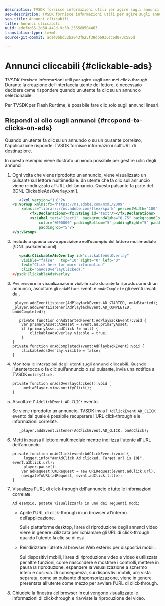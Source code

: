 ```yaml
---
description: TVSDK fornisce informazioni utili per agire sugli annunci click-through. Durante la creazione dell’interfaccia utente del lettore, è necessario decidere come rispondere quando un utente fa clic su un annuncio selezionabile.
seo-description: TVSDK fornisce informazioni utili per agire sugli annunci click-through. Durante la creazione dell’interfaccia utente del lettore, è necessario decidere come rispondere quando un utente fa clic su un annuncio selezionabile.
seo-title: Annunci cliccabili
title: Annunci cliccabili
uuid: edefbc66-2d30-441d-9c30-256588504463
translation-type: tm+mt
source-git-commit: adef0bbd52ba043f625f38db69366c6d873c586d

---
```



# Annunci cliccabili {#clickable-ads}

TVSDK fornisce informazioni utili per agire sugli annunci click-through. Durante la creazione dell’interfaccia utente del lettore, è necessario decidere come rispondere quando un utente fa clic su un annuncio selezionabile.

Per TVSDK per Flash Runtime, è possibile fare clic solo sugli annunci lineari.

## Rispondi ai clic sugli annunci {#respond-to-clicks-on-ads}

Quando un utente fa clic su un annuncio o su un pulsante correlato, l&#39;applicazione risponde. TVSDK fornisce informazioni sull’URL di destinazione.

In questo esempio viene illustrato un modo possibile per gestire i clic degli annunci.

1. Ogni volta che viene riprodotto un annuncio, viene visualizzato un pulsante sul lettore multimediale. Un utente che fa clic sull’annuncio viene reindirizzato all’URL dell’annuncio. Questo pulsante fa parte del [!DNL ClickableAdsOverlay.xml].

   ```xml
      <?xml version="1.0"?> 
   <s:VGroup xmlns:fx="https://ns.adobe.com/mxml/2009"  
       xmlns:s="library://ns.adobe.com/flex/spark" percentWidth="100" horizontalAlign="center">     
           <fx:Declarations><fx:String id="text"/></fx:Declarations> 
           <s:Label text="{text}"  backgroundAlpha="0.75" backgroundColor="#DEDEDE"  
               color="#000000" paddingBottom="5" paddingRight="5" paddingLeft="5"  
               paddingTop="5"/> 
   </s:VGroup>
   ```

1. Includete questa sovrapposizione nell’esempio del lettore multimediale [!DNL psdkdemo.xml].

   ```xml
      <psdk:ClickableAdsOverlay id="clickableAdsOverlay"  
       visible="false"   top="10" right="0" left="0"  
       text="Click here for more information"   
       click="onAdsOverlayClicked()" 
   </psdk:ClickableAdsOverlay
   ```

1. Per rendere la visualizzazione visibile solo durante la riproduzione di un annuncio, ascoltare gli `onAdStart` eventi e `onAdComplete` gli eventi inviati da .

   ```
   _player.addEventListener(AdPlaybackEvent.AD_STARTED, onAdStarted); 
   _player.addEventListener(AdPlaybackEvent.AD_COMPLETED, onAdCompleted); 
   ```

   ```
      private function onAdStarted(event:AdPlaybackEvent):void { 
       var primaryAsset:AdAsset = event.ad.primaryAsset; 
       if (primaryAsset.adClick != null) { 
           clickableAdsOverlay.visible = true;  
       } 
   } 
   private function onAdCompleted(event:AdPlaybackEvent):void { 
       clickableAdsOverlay.visible = false; 
   }
   ```

1. Monitora le interazioni degli utenti sugli annunci cliccabili. Quando l’utente tocca o fa clic sull’annuncio o sul pulsante, invia una notifica a TVSDK `notifyClick`.

   ```
   private function onAdsOverlayClicked():void {     
       _mediaPlayer.view.notifyClick(); 
   }
   ```

1. Ascoltare l&#39; `AdclickEvent.AD_CLICK` evento.

   Se viene riprodotto un annuncio, TVSDK invia l’ `AdClickEvent.AD_CLICK` evento dal quale è possibile recuperare l’URL click-through e le informazioni correlate.

   ```
      _player.addEventListener(AdClickEvent.AD_CLICK, onAdClick);
   ```

1. Metti in pausa il lettore multimediale mentre indirizza l&#39;utente all&#39;URL dell&#39;annuncio.

   ```
   private function onAdClick(event:AdClickEvent):void { 
       _logger.info("#onAdClick Ad clicked. Target url is {0}", event.adClick.url);  
       _player.pause(); 
       var adRequest:URLRequest = new URLRequest(event.adClick.url); 
       navigateToURL(adRequest, event.adClick.title); 
   }
   ```

1. Visualizza l&#39;URL di click-through dell&#39;annuncio e tutte le informazioni correlate.

       Ad esempio, potete visualizzarlo in uno dei seguenti modi:
   
   * Aprite l’URL di click-through in un browser all’interno dell’applicazione.

      Sulle piattaforme desktop, l’area di riproduzione degli annunci video viene in genere utilizzata per richiamare gli URL di click-through quando l’utente fa clic su di essi.
   * Reindirizzare l’utente al browser Web esterno per dispositivi mobili.

      Sui dispositivi mobili, l’area di riproduzione video e video è utilizzata per altre funzioni, come nascondere e mostrare i controlli, mettere in pausa la riproduzione, espandere la visualizzazione a schermo intero e così via. Di conseguenza, sui dispositivi mobili, una vista separata, come un pulsante di sponsorizzazione, viene in genere presentata all’utente come mezzo per avviare l’URL di click-through.

1. Chiudete la finestra del browser in cui vengono visualizzate le informazioni di click-through e riavviate la riproduzione del video.
